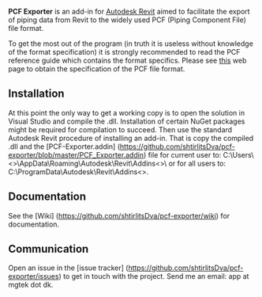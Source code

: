 **PCF Exporter** is an add-in for [Autodesk Revit](http://www.autodesk.com/products/revit-family/overview) aimed to facilitate the export of piping data from Revit to the widely used PCF (Piping Component File) file format.

To get the most out of the program (in truth it is useless without knowledge of the format specification) it is strongly recommended to read the PCF reference guide which contains the format specifics. Please see [this](http://www.intergraph.com/assets/pressreleases/2015/05-12-2015.aspx) web page to obtain the specification of the PCF file format.

## Installation

At this point the only way to get a working copy is to open the solution in Visual Studio and compile the .dll. Installation of certain NuGet packages might be required for compilation to succeed. Then use the standard Autodesk Revit procedure of installing an add-in. That is copy the compiled .dll and the [PCF-Exporter.addin] (https://github.com/shtirlitsDva/pcf-exporter/blob/master/PCF_Exporter.addin) file for current user to: C:\Users\ <<USERNAME>>\AppData\Roaming\Autodesk\Revit\Addins\<<REVIT VERSION>>\ or for all users to: C:\ProgramData\Autodesk\Revit\Addins\<<REVIT VERSION>>\.

## Documentation

See the [Wiki] (https://github.com/shtirlitsDva/pcf-exporter/wiki) for documentation.

## Communication

Open an issue in the [issue tracker] (https://github.com/shtirlitsDva/pcf-exporter/issues) to get in touch with the project.
Send me an email: app at mgtek dot dk.
